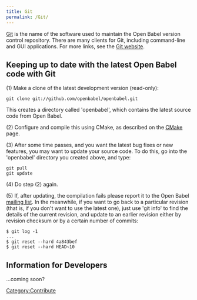 ```yaml
---
title: Git
permalink: /Git/
---
```


[Git](https://git-scm.com/) is the name of the software used to maintain the Open Babel version control repository. There are many clients for Git, including command-line and GUI applications. For more links, see the [Git website](http://git-scm.com/).

Keeping up to date with the latest Open Babel code with Git
-----------------------------------------------------------

(1) Make a clone of the latest development version (read-only):

    git clone git://github.com/openbabel/openbabel.git

This creates a directory called 'openbabel', which contains the latest source code from Open Babel.

(2) Configure and compile this using CMake, as described on the [CMake](/CMake "wikilink") page.

(3) After some time passes, and you want the latest bug fixes or new features, you may want to update your source code. To do this, go into the 'openbabel' directory you created above, and type:

    git pull
    git update

(4) Do step (2) again.

(5) If, after updating, the compilation fails please report it to the Open Babel [mailing list](mailto:openbabel-discuss@lists.sourceforge.net). In the meanwhile, if you want to go back to a particular revision (that is, if you don't want to use the latest one), just use 'git info' to find the details of the current revision, and update to an earlier revision either by revision checksum or by a certain number of commits:

    $ git log -1
    ...
    $ git reset --hard 4a843bef
    $ git reset --hard HEAD~10

Information for Developers
--------------------------

...coming soon?

[Category:Contribute](/Category:Contribute "wikilink")